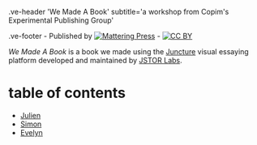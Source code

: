 .ve-header 'We Made A Book' subtitle='a workshop from Copim's Experimental Publishing Group' 

.ve-footer
    - Published by [![Mattering Press](https://www.matteringpress.org/wp-content/themes/matteringpress/img/mattering-press.png)](https://www.matteringpress.org/)
    - [![CC BY](https://licensebuttons.net/l/by/4.0/88x31.png)](https://creativecommons.org/licenses/by/4.0/)

*We Made A Book* is a book we made using the [Juncture](https://www.juncture-digital.org/) visual essaying platform developed and maintained by [JSTOR Labs](https://labs.jstor.org/).

# table of contents

- [Julien](./julientest.md)
- [Simon](./simon_file.md)
- [Evelyn](./Evelyn_test)